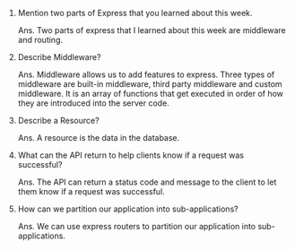 1. Mention two parts of Express that you learned about this week.

    Ans. Two parts of express that I learned about this week are middleware and routing.

2. Describe Middleware?

    Ans. Middleware allows us to add features to express. Three types of middleware are built-in middleware, third party      middleware and custom middleware. It is an array of functions that get executed in order of how they are             introduced into the server code.

3. Describe a Resource?

    Ans. A resource is the data in the database. 

4. What can the API return to help clients know if a request was successful?

    Ans. The API can return a status code and message to the client to let them know if a request was successful.

5. How can we partition our application into sub-applications?

    Ans. We can use express routers to partition our application into sub-applications.